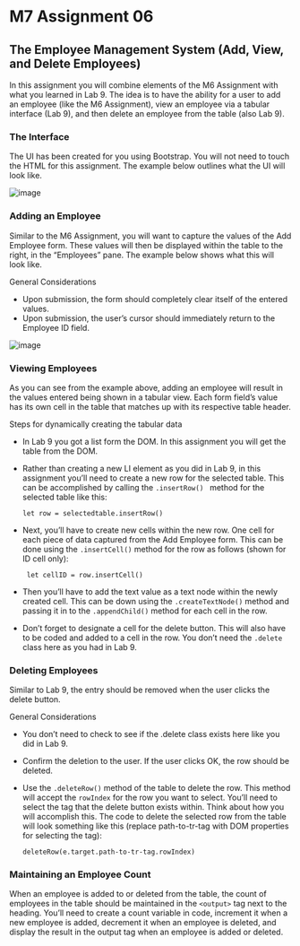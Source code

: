 # M7 Assignment 06

## The Employee Management System (Add, View, and Delete Employees)

In this assignment you will combine elements of the M6 Assignment with what you learned in Lab 9. The idea is to have the ability for a user to add an employee (like the M6 Assignment), view an employee via a tabular interface (Lab 9), and then delete an employee from the table (also Lab 9).

### The Interface

The UI has been created for you using Bootstrap. You will not need to touch the HTML for this assignment. The example below outlines what the UI will look like.

![image](https://github.com/Vana-D/assignment-06/assets/111786588/4969cc37-95a9-4024-a1ec-fcde306baaf5)


### Adding an Employee

Similar to the M6 Assignment, you will want to capture the values of the Add Employee form. These values will then be displayed within the table to the right, in the “Employees” pane. The example below shows what this will look like.

General Considerations
  - Upon submission, the form should completely clear itself of the entered values.
  - Upon submission, the user’s cursor should immediately return to the Employee ID field.

![image](https://github.com/Vana-D/assignment-06/assets/111786588/dad0e2c2-448f-4e1e-8de5-d3846dea27ae)



### Viewing Employees

As you can see from the example above, adding an employee will result in the values entered being shown in a tabular view. Each form field’s value has its own cell in the table that matches up with its respective table header.

Steps for dynamically creating the tabular data

  - In Lab 9 you got a list form the DOM. In this assignment you will get the table from the DOM.
  - Rather than creating a new LI element as you did in Lab 9, in this assignment you’ll need to create a new row for the selected table. This can be accomplished by calling the ```.insertRow() ``` method for the selected table like this:

    ``` let row = selectedtable.insertRow() ```

  - Next, you’ll have to create new cells within the new row. One cell for each piece of data captured from the Add Employee form. This can be done using the ```.insertCell()``` method for the row as follows (shown for ID cell only):

    ``` let cellID = row.insertCell()```

  - Then you’ll have to add the text value as a text node within the newly created cell. This can be down using the ```.createTextNode()``` method and passing it in to the ```.appendChild()``` method for each cell in the row.
  - Don’t forget to designate a cell for the delete button. This will also have to be coded and added to a cell in the row. You don’t need the ```.delete``` class here as you had in Lab 9.

### Deleting Employees

Similar to Lab 9, the entry should be removed when the user clicks the delete button.

General Considerations
  - You don’t need to check to see if the .delete class exists here like you did in Lab 9.
  - Confirm the deletion to the user. If the user clicks OK, the row should be deleted.
  - Use the ```.deleteRow()``` method of the table to delete the row. This method will accept the ```rowIndex``` for the row you want to select. You’ll need to select the <tr> tag that the delete button exists within. Think about how you will accomplish this. The code to delete the selected row from the table will look something like this (replace path-to-tr-tag with DOM properties for selecting the <tr> tag):

    ```deleteRow(e.target.path-to-tr-tag.rowIndex)```

### Maintaining an Employee Count

When an employee is added to or deleted from the table, the count of employees in the table should be maintained in the ```<output>``` tag next to the heading. You’ll need to create a count variable in code, increment it when a new employee is added, decrement it when an employee is deleted, and display the result in the output tag when an employee is added or deleted.
